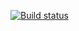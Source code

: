 [![Build status](https://ci.appveyor.com/api/projects/status/3e2wl029jjberfex?svg=true)](https://ci.appveyor.com/project/davmarat/webworkesr)